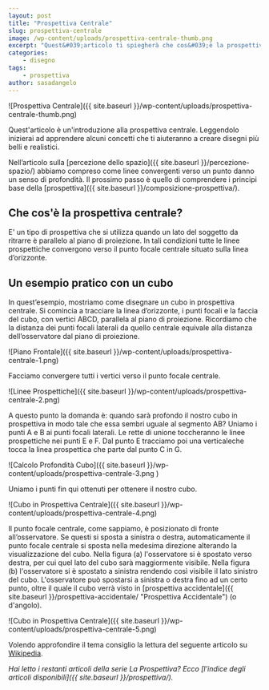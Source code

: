 ```yaml
---
layout: post
title: "Prospettiva Centrale"
slug: prospettiva-centrale
image: /wp-content/uploads/prospettiva-centrale-thumb.png
excerpt: "Quest&#039;articolo ti spiegherà che cos&#039;è la prospettiva centrale e come usarla per rendere i tuoi disegni più belli e realistici."
categories:
    - disegno
tags:
    - prospettiva
author: sasadangelo
---
```


![Prospettiva Centrale]({{ site.baseurl }}/wp-content/uploads/prospettiva-centrale-thumb.png)

Quest'articolo è un'introduzione alla prospettiva centrale. Leggendolo inizierai ad apprendere alcuni concetti che ti aiuteranno a creare disegni più belli e realistici.

Nell’articolo sulla [percezione dello spazio]({{ site.baseurl }}/percezione-spazio/) abbiamo compreso come linee convergenti verso un punto danno un senso di profondità. Il prossimo passo è quello di comprendere i principi base della [prospettiva]({{ site.baseurl }}/composizione-prospettiva/).

## Che cos'è la prospettiva centrale?

E' un tipo di prospettiva che si utilizza quando un lato del soggetto da ritrarre è parallelo al piano di proiezione. In tali condizioni tutte le linee prospettiche convergono verso il punto focale centrale situato sulla linea d’orizzonte.

## Un esempio pratico con un cubo

In quest’esempio, mostriamo come disegnare un cubo in prospettiva centrale. Si comincia a tracciare la linea d’orizzonte, i punti focali e la faccia del cubo, con vertici ABCD, parallela al piano di proiezione. Ricordiamo che la distanza dei punti focali laterali da quello centrale equivale alla distanza dell’osservatore dal piano di proiezione.

![Piano Frontale]({{ site.baseurl }}/wp-content/uploads/prospettiva-centrale-1.png)

Facciamo convergere tutti i vertici verso il punto focale centrale.

![Linee Prospettiche]({{ site.baseurl }}/wp-content/uploads/prospettiva-centrale-2.png)

A questo punto la domanda è: quando sarà profondo il nostro cubo in prospettiva in modo tale che essa sembri uguale al segmento AB? Uniamo i punti A e B ai punti focali laterali. Le rette di unione toccheranno le linee prospettiche nei punti E e F. Dal punto E tracciamo poi una verticaleche tocca la linea prospettica che parte dal punto C in G.

![Calcolo Profondità Cubo]({{ site.baseurl }}/wp-content/uploads/prospettiva-centrale-3.png )

Uniamo i punti fin qui ottenuti per ottenere il nostro cubo.

![Cubo in Prospettiva Centrale]({{ site.baseurl }}/wp-content/uploads/prospettiva-centrale-4.png)

Il punto focale centrale, come sappiamo, è posizionato di fronte all’osservatore. Se questi si sposta a sinistra o destra, automaticamente il punto focale centrale si sposta nella medesima direzione alterando la visualizzazione del cubo. Nella figura (a) l'osservatore si è spostato verso destra, per cui quel lato del cubo sarà maggiormente visibile. Nella figura (b) l'osservatore si è spostato a sinistra rendendo così visibile il lato sinistro del cubo. L'osservatore può spostarsi a sinistra o destra fino ad un certo punto, oltre il quale il cubo verrà visto in [prospettiva accidentale]({{ site.baseurl }}/prospettiva-accidentale/ "Prospettiva Accidentale") (o d'angolo).

![Cubo in Prospettiva Centrale]({{ site.baseurl }}/wp-content/uploads/prospettiva-centrale-5.png)

Volendo approfondire il tema consiglio la lettura del seguente articolo su  [Wikipedia](https://en.wikipedia.org/wiki/Perspective_%28graphical%29#Two-point_perspective).

_Hai letto i restanti articoli della serie La Prospettiva? Ecco [l’indice degli articoli disponibili]({{ site.baseurl }}/prospettiva/)._
